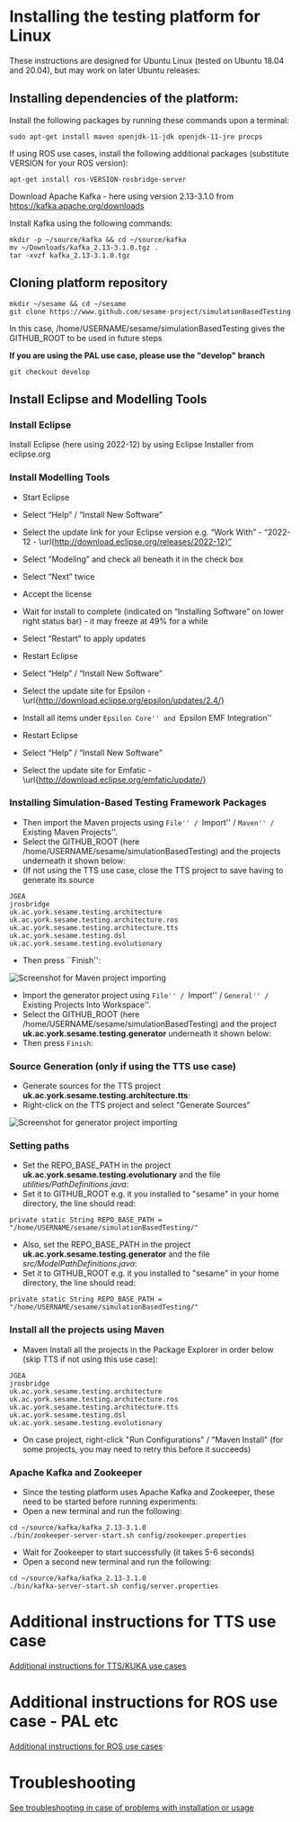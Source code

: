 # Installing the testing platform for Linux

These instructions are designed for Ubuntu Linux (tested on Ubuntu
18.04 and 20.04), but may work on later Ubuntu releases:

## Installing dependencies of the platform:
Install the following packages by running these commands upon a terminal:
```
sudo apt-get install maven openjdk-11-jdk openjdk-11-jre procps
```

If using ROS use cases, install the following additional packages
(substitute VERSION for your ROS version):

```
apt-get install ros-VERSION-rosbridge-server
```

Download Apache Kafka - here using version 2.13-3.1.0 from https://kafka.apache.org/downloads

Install Kafka using the following commands:
```
mkdir -p ~/source/kafka && cd ~/source/kafka
mv ~/Downloads/kafka_2.13-3.1.0.tgz .
tar -xvzf kafka_2.13-3.1.0.tgz
```

## Cloning platform repository

```
mkdir ~/sesame && cd ~/sesame
git clone https://www.github.com/sesame-project/simulationBasedTesting
```

In this case, /home/USERNAME/sesame/simulationBasedTesting gives the
GITHUB_ROOT to be used in future steps

**If you are using the PAL use case, please use the "develop" branch**
```
git checkout develop
```

## Install Eclipse and Modelling Tools
### Install Eclipse
Install Eclipse (here using 2022-12) by using Eclipse Installer from eclipse.org

### Install Modelling Tools
- Start Eclipse
- Select “Help” / “Install New Software”
- Select the update link for your Eclipse version e.g. “Work With” - “2022-12 - \url{http://download.eclipse.org/releases/2022-12}”
- Select “Modeling” and check all beneath it in the check box
- Select “Next” twice
- Accept the license
- Wait for install to complete (indicated on “Installing Software” on lower right status bar) - it may freeze at 49\% for a while
- Select “Restart” to apply updates

- Restart Eclipse
- Select “Help” / “Install New Software”
- Select the update site for Epsilon - \url{http://download.eclipse.org/epsilon/updates/2.4/}
- Install all items under ``Epsilon Core'' and ``Epsilon EMF Integration''

- Restart Eclipse
- Select “Help” / “Install New Software”
- Select the update site for Emfatic - \url{http://download.eclipse.org/emfatic/update/}

### Installing Simulation-Based Testing Framework Packages

- Then import the Maven projects using ``File'' / ``Import'' / ``Maven'' / ``Existing Maven Projects''.
- Select the GITHUB_ROOT (here /home/USERNAME/sesame/simulationBasedTesting) and the projects
  underneath it shown below:
- (If not using the TTS use case, close the TTS project to save having to generate its source

```
JGEA
jrosbridge
uk.ac.york.sesame.testing.architecture
uk.ac.york.sesame.testing.architecture.ros
uk.ac.york.sesame.testing.architecture.tts
uk.ac.york.sesame.testing.dsl
uk.ac.york.sesame.testing.evolutionary
```
- Then press ``Finish'':

![Screenshot for Maven project importing](readme-images/importing-projects.png)

- Import the generator project using ``File'' / ``Import'' / ``General'' / ``Existing Projects Into Workspace''.
- Select the GITHUB_ROOT (here /home/USERNAME/sesame/simulationBasedTesting) and the project **uk.ac.york.sesame.testing.generator** underneath it shown below:
- Then press ``Finish``:

### Source Generation (only if using the TTS use case)
- Generate sources for the TTS project **uk.ac.york.sesame.testing.architecture.tts**:
- Right-click on the TTS project and select "Generate Sources"

![Screenshot for generator project importing](readme-images/import-generator-project.png)

### Setting paths

- Set the REPO_BASE_PATH in the project **uk.ac.york.sesame.testing.evolutionary** and the file *utilities/PathDefinitions.java*:
- Set it to GITHUB_ROOT e.g. it you installed to "sesame" in your home directory, the line should read:
```
private static String REPO_BASE_PATH = "/home/USERNAME/sesame/simulationBasedTesting/"
```

- Also, set the REPO_BASE_PATH in the project **uk.ac.york.sesame.testing.generator** and the file *src/ModelPathDefinitions.java*:
- Set it to GITHUB_ROOT e.g. it you installed to "sesame" in your home directory, the line should read:
```
private static String REPO_BASE_PATH = "/home/USERNAME/sesame/simulationBasedTesting/"
```

### Install all the projects using Maven

- Maven Install all the projects in the Package Explorer in order below (skip TTS if not using this use case):
```
JGEA
jrosbridge
uk.ac.york.sesame.testing.architecture
uk.ac.york.sesame.testing.architecture.ros
uk.ac.york.sesame.testing.architecture.tts
uk.ac.york.sesame.testing.dsl
uk.ac.york.sesame.testing.evolutionary
```
- On case project, right-click "Run Configurations" / "Maven Install" (for some projects, you may need to retry this before it succeeds)

### Apache Kafka and Zookeeper

- Since the testing platform uses Apache Kafka and Zookeeper, these
  need to be started before running experiments:
- Open a new terminal and run the following:
```
cd ~/source/kafka/kafka_2.13-3.1.0
./bin/zookeeper-server-start.sh config/zookeeper.properties
```

- Wait for Zookeeper to start successfully (it takes 5-6 seconds)
- Open a second new terminal and run the following: 
```
cd ~/source/kafka/kafka_2.13-3.1.0
./bin/kafka-server-start.sh config/server.properties
```

# Additional instructions for TTS use case
[Additional instructions for TTS/KUKA use cases](./INSTALL-tts.md)

# Additional instructions for ROS use case - PAL etc
[Additional instructions for ROS use cases](./INSTALL-linux-ros.md)

# Troubleshooting
[See troubleshooting in case of problems with installation or usage](./TROUBLE.md)

